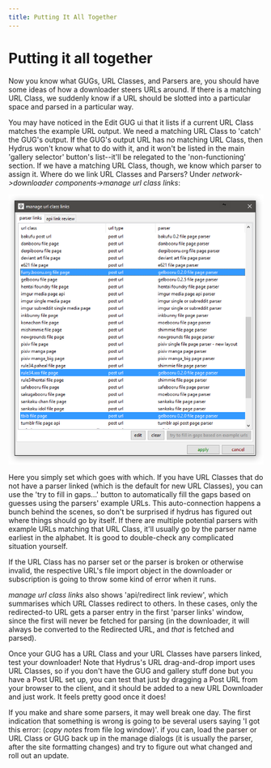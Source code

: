 ```yaml
---
title: Putting It All Together
---
```


# Putting it all together

Now you know what GUGs, URL Classes, and Parsers are, you should have some ideas of how a downloader steers URLs around. If there is a matching URL Class, we suddenly know if a URL should be slotted into a particular space and parsed in a particular way.

You may have noticed in the Edit GUG ui that it lists if a current URL Class matches the example URL output. We need a matching URL Class to 'catch' the GUG's output. If the GUG's output URL has no matching URL Class, then Hydrus won't know what to do with it, and it won't be listed in the main 'gallery selector' button's list--it'll be relegated to the 'non-functioning' section. If we have a matching URL Class, though, we know which parser to assign it. Where do we link URL Classes and Parsers? Under _network->downloader components->manage url class links_:

![](images/downloader_completion_url_links.png)

Here you simply set which goes with which. If you have URL Classes that do not have a parser linked (which is the default for new URL Classes), you can use the 'try to fill in gaps...' button to automatically fill the gaps based on guesses using the parsers' example URLs. This auto-connection happens a bunch behind the scenes, so don't be surprised if hydrus has figured out where things should go by itself. If there are multiple potential parsers with example URLs matching that URL Class, it'll usually go by the parser name earliest in the alphabet. It is good to double-check any complicated situation yourself.

If the URL Class has no parser set or the parser is broken or otherwise invalid, the respective URL's file import object in the downloader or subscription is going to throw some kind of error when it runs.

_manage url class links_ also shows 'api/redirect link review', which summarises which URL Classes redirect to others. In these cases, only the redirected-to URL gets a parser entry in the first 'parser links' window, since the first will never be fetched for parsing (in the downloader, it will always be converted to the Redirected URL, and _that_ is fetched and parsed).

Once your GUG has a URL Class and your URL Classes have parsers linked, test your downloader! Note that Hydrus's URL drag-and-drop import uses URL Classes, so if you don't have the GUG and gallery stuff done but you have a Post URL set up, you can test that just by dragging a Post URL from your browser to the client, and it should be added to a new URL Downloader and just work. It feels pretty good once it does!

If you make and share some parsers, it may well break one day. The first indication that something is wrong is going to be several users saying 'I got this error: (_copy notes_ from file log window)'. if you can, load the parser or URL Class or GUG back up in the manage dialogs (it is usually the parser, after the site formatting changes) and try to figure out what changed and roll out an update.
